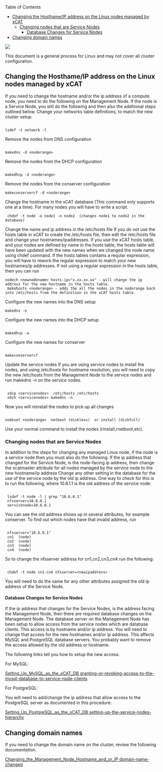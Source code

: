 <!-- START doctoc generated TOC please keep comment here to allow auto update -->
<!-- DON'T EDIT THIS SECTION, INSTEAD RE-RUN doctoc TO UPDATE -->
Table of Contents

- [Changing the Hosthame/IP address on the Linux nodes managed by xCAT](#changing-the-hosthameip-address-on-the-linux-nodes-managed-by-xcat)
  - [Changing nodes that are Service Nodes](#changing-nodes-that-are-service-nodes)
    - [Database Changes for Service Nodes](#database-changes-for-service-nodes)
- [Changing domain names](#changing-domain-names)

<!-- END doctoc generated TOC please keep comment here to allow auto update -->

![](https://sourceforge.net/p/xcat/wiki/XCAT_Documentation/attachment/Official-xcat-doc.png)


This document is a general process for Linux and may not cover all cluster configuration.


## Changing the Hosthame/IP address on the Linux nodes managed by xCAT
If you need to change the hostname and/or the ip address of a compute node, you need to do the following on the Management Node.  If the node is a Service Node, you still do  the following and then also the additional steps outlined below.
Change your networks table definitions, to match the new cluster setup.

~~~~

lsdef -t network -l
~~~~

Remove the nodes from DNS configuration

~~~~

makedns -d <noderange>

~~~~

Remove the nodes from the DHCP configuration

~~~~

makedhcp -d <noderange>

~~~~

Remove the nodes from the conserver configuration

~~~~
makeconservercf -d <noderange>

~~~~

Change the hostname in the xCAT database (This command only supports one at a time). For many nodes you will have to write a script.

~~~~
 chdef -t node -o node1 -n node2  (changes node1 to node2 in the database)

~~~~

Change the name and ip address in the /etc/hosts file
If you do not use the hosts table in xCAT to create the /etc/hosts file, then edit the /etc/hosts file and change your hostnames/ipaddresses.
If you use the xCAT hosts table, and  your nodes are defined by name in the hosts table, the hosts table will have been updated with the new names when we changed the node name using  chdef command.  If the hosts tables contains a reqular expression, you will have to rework the regular expression to match your new hostnames/ip addresses.
If not using a regular expression in the hosts table, then you can run

~~~~
nodech <newnodename> hosts.ip="x.xx.xx.xx" - will change the ip address for the new hostname in the hosts table.
 makehosts <noderange> - adds the all the nodes in the noderange back into /etc/hosts from the definition in the xCAT hosts table.

~~~~

Configure the new names into the DNS setup

~~~~
makedns -n

~~~~

Configure the new names into the DHCP setup

~~~~

makedhcp -a
~~~~

Configure the new names for conserver

~~~~

makeconservercf
~~~~

Update the service nodes
If you are using service nodes to install the nodes, and using /etc/hosts for hostname resolution, you will need to copy the new /etc/hosts from the Management Node to the service nodes and run makedns -n on the service nodes.

~~~~

 xdcp <servicenodes>  /etc/hosts /etc/hosts
 xdsh <servicenodes> makedns -n
~~~~

Now you will reinstall the nodes to pick up all changes

~~~~

nodeset <noderange>  netboot (diskless)  or install (diskfull)
~~~~

Use your normal command to install the nodes (rinstall,rnetboot,etc).

### Changing nodes that are Service Nodes
In addition to the steps for changing any managed Linux node, if the node is a service node then you must also do the following:
 If the ip address that changed for the Service Node, is the node-facing ip address, then change the xcatmaster attribute for all nodes managed by the service node to the new hostname/ip address
 Change any other setting in the database for the use of the service node by the old ip address. One way to check for this is to run the following, where 10.6.1.1 is the old address of the service node:

~~~~

 lsdef -t node -l | grep "10.6.0.1"
 nfsserver=10.6.0.1
 servicenode=10.6.0.1
~~~~


You can see the old address shows  up in several attributes, for example conserver.  To find out which nodes have that invalid address, run

~~~~

 nfsserver="10.6.0.1"
 cn1  (node)
 cn2  (node)
 cn3  (node)
 cn4  (node)
~~~~


So to change the nfsserver address for cn1,cn2,cn3,cn4 run the following:

~~~~

 chdef -t node cn1-cn4 nfsserver=<newipaddress>
~~~~


You will need to do the same for any other attributes assigned the old ip address of the Service Node.

#### Database Changes for Service Nodes
If the ip address that changes for the Service Nodes, is the address facing the Management Node, then there are required database changes on the Management Node. The database server on the Management Node has been setup to allow access from the service nodes which are database clients.  This access is by hostname and/or ip address.  You will need to change that access for the new hostnames and/or ip address.  This affects MySQL and PostgreSQL database servers.   You probably want to remove the access allowed by the old address or hostname.

The following links tell you how to setup the new access:

For MySQL:



[Setting_Up_MySQL_as_the_xCAT_DB granting-or-revoking-access-to-the-mysql-database-to-service-node-clients](Setting_Up_MySQL_as_the_xCAT_DB/#granting-or-revoking-access-to-the-mysql-database-to-service-node-clients)


For PostgreSQL:

You will need to add/change the ip address that allow access to the PostgreSQL server as documented in this procedure:


[Setting_Up_PostgreSQL_as_the_xCAT_DB setting-up-the-service-nodes-hierarchy](Setting_Up_PostgreSQL_as_the_xCAT_DB/#setting-up-the-service-nodes-hierarchy)

## Changing domain names
If you need to change the domain name on the cluster,  review the following documentation.

[Changing_the_Management_Node_Hostname_and_or_IP domain-name-changed](Changing_the_Management_Node_Hostname_and_or_IP/#domain-name-changed)



